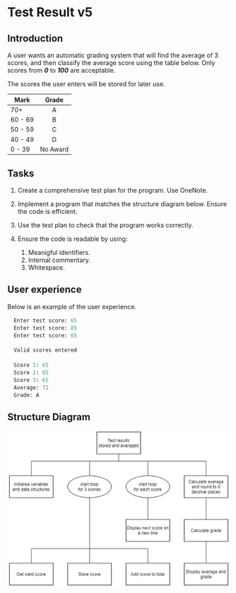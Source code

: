 # Test Result v5

## Introduction

A user wants an automatic grading system that will find the average of 3 scores, and then classify the average score using the table below.  Only scores from ___0___ to ___100___ are acceptable.

The scores the user enters will be stored for later use.

| Mark | Grade |
| --- | :---: |
| 70+ | A |
| 60 - 69 | B |
| 50 - 59 | C |
| 40 - 49 | D |
| 0 - 39 | No Award |

## Tasks

1. Create a comprehensive test plan for the program.  Use OneNote.

2. Implement a program that matches the structure diagram below. Ensure the code is efficient.

3. Use the test plan to check that the program works correctly.

4. Ensure the code is readable by using:

   1. Meanigful identifiers.
   2. Internal commentary.
   3. Whitespace.

## User experience

Below is an example of the user experience.

```python
  Enter test score: 65  
  Enter test score: 85  
  Enter test score: 65  

  Valid scores entered  
  
  Score 1: 65  
  Score 2: 85  
  Score 3: 65  
  Average: 72  
  Grade: A  
```

## Structure Diagram
![Structure Diagram](assets/TestResult-Stored.png)
